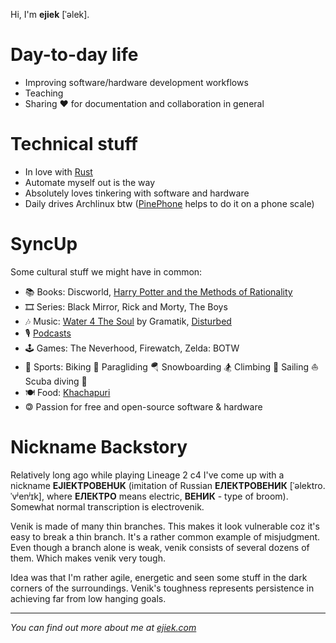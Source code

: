 Hi, I'm **ejiek** [ˈəlek].

# Day-to-day life

* Improving software/hardware development workflows
* Teaching
* Sharing ❤️️ for documentation and collaboration in general

# Technical stuff

* In love with [Rust](https://www.rust-lang.org/)
* Automate myself out is the way
* Absolutely loves tinkering with software and hardware
* Daily drives Archlinux btw ([PinePhone](https://www.pine64.org/pinephone/) helps to do it on a phone scale)

# SyncUp
Some cultural stuff we might have in common:

* 📚 Books: Discworld, [Harry Potter and the Methods of Rationality](http://www.hpmor.com/)
* 🎞️ Series: Black Mirror, Rick and Morty, The Boys
* 🎶 Music: [Water 4 The Soul](https://songwhip.com/gramatik/water-4-the-soul) by Gramatik, [Disturbed](https://songwhip.com/disturbed)
* 🎙️ [Podcasts](https://gpodder.net/user/ejiek/subscriptions)
* 🕹️ Games: The Neverhood, Firewatch, Zelda: BOTW
* 🏅 Sports: Biking 🚵 Paragliding 🪂 Snowboarding 🏂 Climbing 🧗 Sailing ⛵ Scuba diving 🤿
* 🍽️ Food: [Khachapuri](https://en.wikipedia.org/wiki/Khachapuri)
* 🄯 Passion for free and open-source software & hardware

# Nickname Backstory

Relatively long ago while playing Lineage 2 c4 I've come up with a nickname **EJIEKTPOBEHUK** (imitation of Russian **ЕЛЕКТРОВЕНИК** [ˈəlektro.ˈvʲenʲɪk], where **ЕЛЕКТРО** means electric, **ВЕНИК** - type of broom).
Somewhat normal transcription is electrovenik.

Venik is made of many thin branches.
This makes it look vulnerable coz it's easy to break a thin branch.
It's a rather common example of misjudgment.
Even though a branch alone is weak, venik consists of several dozens of them.
Which makes venik very tough.

Idea was that I'm rather agile, energetic and seen some stuff in the dark corners of the surroundings.
Venik's toughness represents persistence in achieving far from low hanging goals.

___
*You can find out more about me at [ejiek.com](https://ejiek.com)*
<!--
**ejiek/ejiek** is a ✨ _special_ ✨ repository because its `README.md` (this file) appears on your GitHub profile.

Here are some ideas to get you started:

- 🔭 I’m currently working on ...
- 🌱 I’m currently learning ...
- 👯 I’m looking to collaborate on ...
- 🤔 I’m looking for help with ...
- 💬 Ask me about ...
- 📫 How to reach me: ...
- 😄 Pronouns: ...
- ⚡ Fun fact: ...
-->
